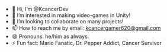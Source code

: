 - 👋 Hi, I’m @KcancerDev
- 👀 I’m interested in making video-games in Unity!
- 💞️ I’m looking to collaborate on many projects!
- 📫 How to reach me by email: kcancergamer620@gmail.com
- 😄 Pronouns: he/him as always.
- ⚡ Fun fact: Mario Fanatic, Dr. Pepper Addict, Cancer Survivor

<!---
KcancerDev/KcancerDev is a ✨ special ✨ repository because its `README.md` (this file) appears on your GitHub profile.
You can click the Preview link to take a look at your changes.
--->
